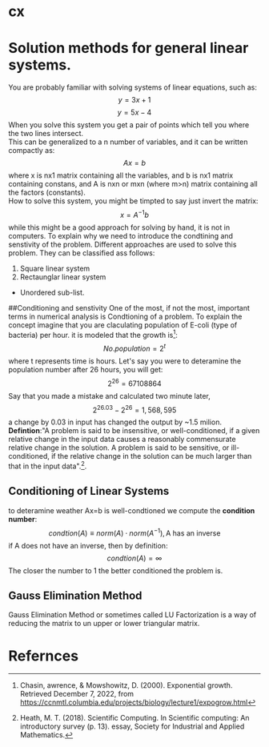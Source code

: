 # cx
# Solution methods for general linear systems.
You are probably familiar with solving systems of linear equations, such as:
$$y=3x+1$$
$$y=5x-4$$
When you solve this system you get a pair of points which tell you where the two lines intersect. <br>
This can be generalized to a n number of variables, and it can be written compactly as:
$$Ax=b$$
where x is nx1 matrix containing all the variables, and b is nx1 matrix containing constans, and A is nxn or mxn (where m>n) matrix containing all the factors (constants). <br>
How to solve this system, you might be timpted to say just invert the matrix:
$$x=A^{-1}b$$
while this might be a good approach for solving by hand, it is not in computers. To explain why we need to introduce the condtining and senstivity of the problem.
Different approaches are used to solve this problem. They can be classified ass follows:
1. Square linear system
2. Rectaunglar linear system
* Unordered sub-list. 

##Conditioning and senstivity
One of the most, if not the most, important terms in numerical analysis is Condtioning of a problem. To explain the concept imagine that you are claculating population of E-coli (type of bacteria) per hour. it is modeled that the growth is[^2]:
$$No.population=2^t$$ 
where t represents time is hours. Let's say you were to deteramine the population number after 26 hours, you will get:
$$2^26=67108864$$
Say that you made a mistake and calculated two minute later, 
$$2^{26.03}-2^{26}=1,568,595$$
a change by 0.03 in input has changed the output by ~1.5 milion. <br>
**Defintion**:"A problem is said to be insensitive, or well-conditioned, if a given relative change in the input data causes a reasonably commensurate relative change in the solution. A problem is said to be sensitive, or ill-conditioned, if the relative change in the solution can be much larger than that in the input data".[^1].

## Conditioning of Linear Systems 
to deteramine weather Ax=b is well-condtioned we compute the **condition number**: 
$$condtion(A)\equiv norm(A)\cdot norm(A^{-1}), \text{A has an inverse}$$
if A does not have an inverse, then by definition:
$$condtion(A)=\infty $$
The closer the number to 1 the better conditioned the problem is. 

## Gauss Elimination Method
Gauss Elimination Method or sometimes called LU Factorization is a way of reducing the matrix to un upper or lower triangular matrix.   



# Refernces
[^1]:Heath, M. T. (2018). Scientific Computing. In Scientific computing: An introductory survey (p. 13). essay, Society for Industrial and Applied Mathematics. 
[^2]:Chasin, awrence, &amp; Mowshowitz, D. (2000). Exponential growth. Retrieved December 7, 2022, from https://ccnmtl.columbia.edu/projects/biology/lecture1/expogrow.html 
